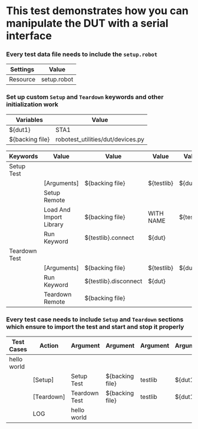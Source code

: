 # This test demonstrates how you can manipulate the DUT with a serial interface

### Every test data file needs to include the `setup.robot`
| Settings | Value |
| -------- | ----- |
| Resource | setup.robot |

### Set up custom `Setup` and `Teardown` keywords and other initialization work
| Variables | Value |
|---|---|
| ${dut1} | STA1 |
| ${backing file} | robotest_utilities/dut/devices.py |

| Keywords | Value | Value | Value | Value | Value |
|---|---|---|---|---|---|
| Setup Test |
|  | [Arguments] | ${backing file} | ${testlib} | ${dut} |
|  | Setup Remote |
|  | Load And Import Library | ${backing file} | WITH NAME | ${testlib} |
|  | Run Keyword | ${testlib}.connect | ${dut} |
| Teardown Test |
|  | [Arguments] | ${backing file} | ${testlib} | ${dut} |
|  | Run Keyword | ${testlib}.disconnect | ${dut} |
|  | Teardown Remote | ${backing file} |

### Every test case needs to include `Setup` and `Teardown` sections which ensure to import the test and start and stop it properly
| Test Cases | Action | Argument | Argument | Argument | Argument | Argument |
| ---------- | ------ | -------- | -------- | -------- | -------- | -------- |
| hello world |  |  |  |  |  |  |
|  | [Setup] | Setup Test | ${backing file} | testlib | ${dut1} |
|  | [Teardown] | Teardown Test | ${backing file} | testlib | ${dut1} |
|  | LOG | hello world |
